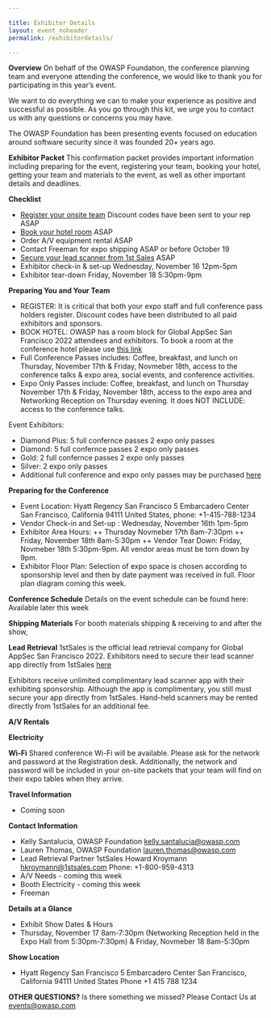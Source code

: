 ```yaml
---

title: Exhibitor Details
layout: event_noheader
permalink: /exhibitordetails/

---
```

**Overview**
On behalf of the OWASP Foundation, the conference planning team and everyone attending the conference, we would like to thank you for participating in this year’s event.

We want to do everything we can to make your experience as positive and successful as possible. As you go through this kit, we urge you to contact us with any questions or concerns you may have.

The OWASP Foundation has been presenting events focused on education around software security since it was founded 20+ years ago.

**Exhibitor Packet**
This confirmation packet provides important information including preparing for the event, registering your team, booking your hotel, getting your team and materials to the event, as well as other important details and deadlines.

**Checklist**
+ [Register your onsite team](https://www.eventbrite.com/e/2022-owasp-global-appsec-us-tickets-368464044877) Discount codes have been sent to your rep ASAP
+ [Book your hotel room](https://www.hyatt.com/en-US/group-booking/SFORS/G-WAS1) ASAP
+ Order A/V equipment rental ASAP
+ Contact Freeman for expo shipping ASAP or before October 19
+ [Secure your lead scanner from 1st Sales](https://1stsales.com/signup/APPSECSF-22/AAH48Q/78069300/0eea4Yag_Fx[HoJLKlFjC[JOTK_7FlxO[H$DfP[JJ7_UJml[H7KK[J3x_3[Hp3lO[JJ7_UJml[HxpJjxJlxTFp[Jp3oE3CK) ASAP
+ Exhibitor check-in & set-up Wednesday, November 16 12pm-5pm
+ Exhibitor tear-down Friday, November 18 5:30pm-9pm

**Preparing You and Your Team**
+ REGISTER: It is critical that both your expo staff and full conference pass holders register. Discount codes have been distributed to all paid exhibitors and sponsors.
+ BOOK HOTEL: OWASP has a room block for Global AppSec San Francisco 2022 attendees and exhibitors. To book a room at the conference hotel please use [this link](https://www.hyatt.com/en-US/group-booking/SFORS/G-WAS1)
+ Full Conference Passes includes: Coffee, breakfast, and lunch on Thursday, November 17th & Friday, Novmeber 18th, access to the conference talks & expo area, social events, and conference activities.
+ Expo Only Passes include: Coffee, breakfast, and lunch on Thursday November 17th & Friday, November 18th, access to the expo area and Networking Reception on Thursday evening. It does NOT INCLUDE: access to the conference talks.

Event Exhibitors:
+ Diamond Plus: 5 full confernce passes 2 expo only passes
+ Diamond:  5 full confernce passes 2 expo only passes
+ Gold: 2 full confernce passes 2 expo only passes
+ Silver: 2 expo only passes
+ Additional full conference and expo only passes may be purchased [here](https://www.eventbrite.com/e/2022-owasp-global-appsec-us-tickets-368464044877)

**Preparing for the Conference**
+ Event Location: Hyatt Regency San Francisco 5 Embarcadero Center San Francisco, California 94111 United States, phone: +1-415-788-1234
+ Vendor Check-in and Set-up : Wednesday, November 16th 1pm-5pm
+ Exhibitor Area Hours:
++ Thursday Novmeber 17th 8am-7:30pm
++ Friday, November 18th 8am-5:30pm
++ Vendor Tear Down: Friday, Novmeber 18th 5:30pm-9pm. All vendor areas must be torn down by 9pm.
+ Exhibitor Floor Plan: Selection of expo space is chosen according to sponsorship level and then by date payment was received in full. Floor plan diagram coming this week.

**Conference Schedule**
Details on the event schedule can be found here: Available later this week

**Shipping Materials**
For booth materials shipping & receiving to and after the show,

**Lead Retrieval**
1stSales is the official lead retrieval company for Global AppSec San Francisco 2022. Exhibitors need to secure their lead scanner app directly from 1stSales [here](https://1stsales.com/signup/APPSECSF-22/AAH48Q/78069300/0eea4Yag_Fx%5bHoJLKlFjC%5bJOTK_7FlxO%5bH$DfP%5bJJ7_UJml%5bH7KK%5bJ3x_3%5bHp3lO%5bJJ7_UJml%5bHxpJjxJlxTFp%5bJp3oE3CK)

Exhibitors receive unlimited complimentary lead scanner app with their exhibiting sponsorship. Although the app is complimentary, you still must secure your app directly from 1stSales. Hand-held scanners may be rented directly from 1stSales for an additional fee. 

**A/V Rentals**

**Electricity**

**Wi-Fi**
Shared conference Wi-Fi will be available. Please ask for the network and password at the Registration desk. Additionally, the network and password will be included in your on-site packets that your team will find on their expo tables when they arrive.

**Travel Information**
+ Coming soon

**Contact Information**
+ Kelly Santalucia, OWASP Foundation kelly.santalucia@owasp.com 
+ Lauren Thomas, OWASP Foundation lauren.thomas@owasp.com 
+ Lead Retrieval Partner 1stSales Howard Kroymann hkroymann@1stsales.com Phone: +1-800-959-4313
+ A/V Needs - coming this week
+ Booth Electricity - coming this week
+ Freeman

**Details at a Glance**
+ Exhibit Show Dates & Hours
+ Thursday, November 17 8am-7:30pm (Networking Reception held in the Expo Hall from 5:30pm-7:30pm) & Friday, Novmeber 18 8am-5:30pm 

**Show Location**
+ Hyatt Regency San Francisco 5 Embarcadero Center San Francisco, California 94111 United States Phone +1 415 788 1234

**OTHER QUESTIONS?** Is there something we missed? Please Contact Us at events@owasp.com 


